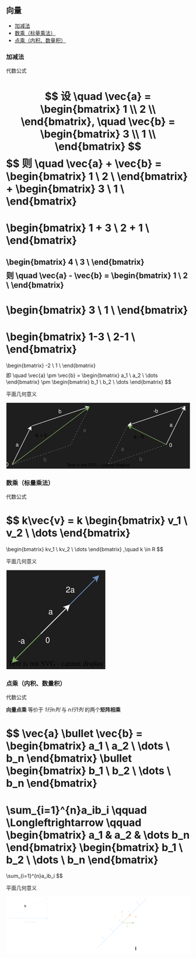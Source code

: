 
## 向量

+ [加减法](#加减法)
+ [数乘（标量乘法）](#数乘（标量乘法）)
+ [点乘（内积、数量积）](#点乘（内积、数量积）)

### 加减法

代数公式

$$
设 \quad \vec{a} = \begin{bmatrix}
1 \\ 
2 \\
\end{bmatrix}, \quad \vec{b} = \begin{bmatrix}
3 \\ 
1 \\
\end{bmatrix}
$$
$$
则 \quad \vec{a} + \vec{b} = 
\begin{bmatrix}
1 \\ 
2 \\
\end{bmatrix}
 +
\begin{bmatrix}
3 \\ 
1 \\
\end{bmatrix}
= 
\begin{bmatrix}
1 + 3 \\ 
2 + 1 \\
\end{bmatrix}
=
\begin{bmatrix}
4 \\ 
3 \\
\end{bmatrix}
$$
$$
则 \quad \vec{a} - \vec{b} = 
\begin{bmatrix}
1 \\ 
2 \\
\end{bmatrix}
 -
\begin{bmatrix}
3 \\ 
1 \\
\end{bmatrix}
= 
\begin{bmatrix}
1-3 \\ 
2-1 \\
\end{bmatrix}
=
\begin{bmatrix}
-2 \\ 
1 \\
\end{bmatrix}
$$
$$
即 \quad \vec{a} \pm \vec{b} = 
\begin{bmatrix}
a_1 \\ 
a_2 \\
\dots
\end{bmatrix}
\pm
\begin{bmatrix}
b_1 \\ 
b_2 \\
\dots
\end{bmatrix}
$$

平面几何意义

![Diagram.svg](../Diagram.svg)


### 数乘（标量乘法）

代数公式

$$
k\vec{v} = k
\begin{bmatrix}
v_1 \\ 
v_2 \\
\dots
\end{bmatrix}
=
\begin{bmatrix}
kv_1 \\ 
kv_2 \\
\dots
\end{bmatrix}
,\quad k \in R
$$

平面几何意义

![Diagram1.svg](../Diagram1.svg)

###  点乘（内积、数量积）

代数公式

**向量点乘** 等价于 *1行n列* 与 *n行1列*  的两个**矩阵相乘**

$$
\vec{a} \bullet \vec{b} =
\begin{bmatrix}
a_1 \\ 
a_2 \\
\dots \\
b_n
\end{bmatrix}
\bullet
\begin{bmatrix}
b_1 \\ 
b_2 \\
\dots \\
b_n
\end{bmatrix}
=
\sum_{i=1}^{n}a_ib_i
\qquad
\Longleftrightarrow
\qquad
\begin{bmatrix}
a_1 &
a_2 &
\dots
b_n
\end{bmatrix}
\begin{bmatrix}
b_1 \\ 
b_2 \\
\dots \\
b_n
\end{bmatrix}
=
\sum_{i=1}^{n}a_ib_i
$$

平面几何意义

![Diagram2.svg](../dot_product.svg)

